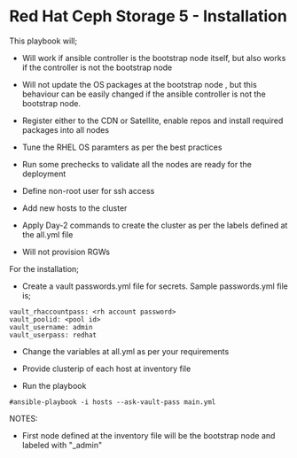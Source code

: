 # Red Hat Ceph Storage 5  -  Installation  

This playbook will;

- Will work if  ansible controller is the bootstrap node itself, but also works if the controller is not the bootstrap node

- Will not update the OS packages at the bootstrap node , but this behaviour  can be easily changed if the ansible controller is not the bootstrap node.

- Register either to the CDN or Satellite, enable repos and install required packages into all nodes

- Tune the RHEL OS paramters as per the best practices

- Run some prechecks to validate all the nodes are ready for the deployment

- Define non-root user for ssh access

- Add new hosts to the cluster

- Apply Day-2 commands to create the cluster as per the labels defined at the all.yml file

- Will not provision  RGWs


For the installation;

- Create a vault  passwords.yml file for secrets. Sample passwords.yml file is;

```
vault_rhaccountpass: <rh account password>
vault_poolid: <pool id>
vault_username: admin
vault_userpass: redhat

```

- Change the variables at all.yml as per your requirements

- Provide clusterip of each host at inventory file

- Run the playbook

`#ansible-playbook -i hosts --ask-vault-pass main.yml`


NOTES:

- First node defined at the inventory file will be the bootstrap node and labeled with "_admin"




